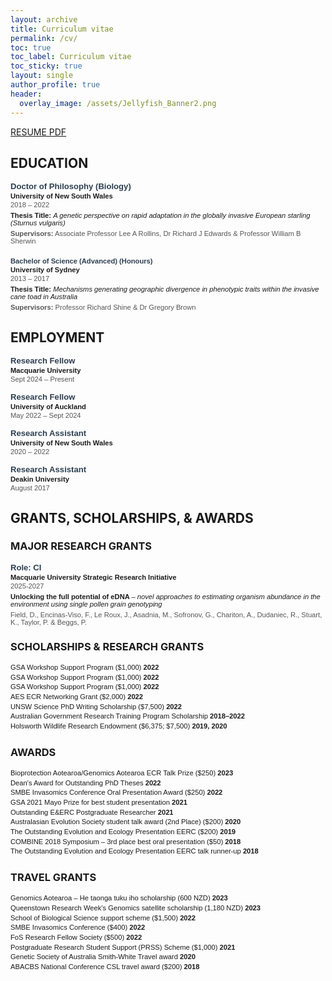 ```yaml
---
layout: archive
title: Curriculum vitae
permalink: /cv/
toc: true
toc_label: Curriculum vitae
toc_sticky: true
layout: single
author_profile: true
header:
  overlay_image: /assets/Jellyfish_Banner2.png
---
```


<a href="/assets/20250811_CVKStuart.pdf" class="btn btn--info">RESUME PDF</a>




## EDUCATION

<section style="font-size: 0.8em; max-width: 800px; margin: auto; font-family: Arial, sans-serif;">
  <div style="margin-bottom: 20px;">
    <h3 style="margin: 0; color: #2c3e50;">Doctor of Philosophy (Biology)</h3>
    <p style="margin: 2px 0; font-weight: bold;">University of New South Wales</p>
    <p style="margin: 2px 0; color: #555;">2018 – 2022</p>
    <p style="margin: 5px 0;"><strong>Thesis Title:</strong> <em>A genetic perspective on rapid adaptation in the globally invasive European starling (<i>Sturnus vulgaris</i>)</em></p>
    <p style="margin: 2px 0; color: #555;"><strong>Supervisors:</strong> Associate Professor Lee A Rollins, Dr Richard J Edwards & Professor William B Sherwin</p>
  </div>

  <div>
    <h4 style="margin: 0; color: #2c3e50;">Bachelor of Science (Advanced) (Honours)</h4>
    <p style="margin: 2px 0; font-weight: bold;">University of Sydney</p>
    <p style="margin: 2px 0; color: #555;">2013 – 2017</p>
    <p style="margin: 5px 0;"><strong>Thesis Title:</strong> <em>Mechanisms generating geographic divergence in phenotypic traits within the invasive cane toad in Australia</em></p>
    <p style="margin: 2px 0; color: #555;"><strong>Supervisors:</strong> Professor Richard Shine & Dr Gregory Brown</p>
  </div>
</section>

## EMPLOYMENT

<section style="font-size: 0.8em; max-width: 800px; margin: auto; font-family: Arial, sans-serif;">

  <div style="margin-bottom: 15px;">
    <h3 style="margin: 0; color: #2c3e50;">Research Fellow</h3>
    <p style="margin: 2px 0; font-weight: bold;">Macquarie University</p>
    <p style="margin: 2px 0; color: #555;">Sept 2024 – Present</p>
  </div>

  <div style="margin-bottom: 15px;">
    <h3 style="margin: 0; color: #2c3e50;">Research Fellow</h3>
    <p style="margin: 2px 0; font-weight: bold;">University of Auckland</p>
    <p style="margin: 2px 0; color: #555;">May 2022 – Sept 2024</p>
  </div>

  <div style="margin-bottom: 15px;">
    <h3 style="margin: 0; color: #2c3e50;">Research Assistant</h3>
    <p style="margin: 2px 0; font-weight: bold;">University of New South Wales</p>
    <p style="margin: 2px 0; color: #555;">2020 – 2022</p>
  </div>

  <div>
    <h3 style="margin: 0; color: #2c3e50;">Research Assistant</h3>
    <p style="margin: 2px 0; font-weight: bold;">Deakin University</p>
    <p style="margin: 2px 0; color: #555;">August 2017</p>
  </div>
</section>

## GRANTS, SCHOLARSHIPS, & AWARDS

### MAJOR RESEARCH GRANTS

<section style="font-size: 0.8em; max-width: 800px; margin: auto; font-family: Arial, sans-serif;">
  <div style="margin-bottom: 20px;">
    <h3 style="margin: 0; color: #2c3e50;">Role: CI</h3>
    <p style="margin: 2px 0; font-weight: bold;">Macquarie University Strategic Research Initiative</p>
    <p style="margin: 2px 0; color: #555;">2025-2027</p>
    <p style="margin: 5px 0;"><strong>Unlocking the full potential of eDNA </strong> <em>– novel approaches to estimating organism abundance in the environment using single pollen grain genotyping</em></p>
    <p style="margin: 2px 0; color: #555;">Field, D., Encinas-Viso, F., Le Roux, J., Asadnia, M., Sofronov, G., Chariton, A., Dudaniec, R., Stuart, K., Taylor, P. & Beggs, P. </p>
  </div>

</section>

### SCHOLARSHIPS & RESEARCH GRANTS
<section style="font-size: 0.8em; max-width: 800px; font-family: Arial, sans-serif; line-height: 1.4;">
   <p style="margin: 0;">GSA Workshop Support Program ($1,000) <strong>2022</strong></p>
  <p style="margin: 0;">GSA Workshop Support Program ($1,000) <strong>2022</strong></p>
  <p style="margin: 0;">GSA Workshop Support Program ($1,000) <strong>2022</strong></p>
  <p style="margin: 0;">AES ECR Networking Grant ($2,000) <strong>2022</strong></p>
  <p style="margin: 0;">UNSW Science PhD Writing Scholarship ($7,500) <strong>2022</strong></p>
  <p style="margin: 0;">Australian Government Research Training Program Scholarship <strong>2018–2022</strong></p>
  <p style="margin: 0;">Holsworth Wildlife Research Endowment ($6,375; $7,500) <strong>2019, 2020</strong></p>
</section>

### AWARDS
<section style="font-size: 0.8em; max-width: 800px; font-family: Arial, sans-serif; line-height: 1.4;">
  <p style="margin: 0;">Bioprotection Aotearoa/Genomics Aotearoa ECR Talk Prize ($250) <strong>2023</strong></p>
  <p style="margin: 0;">Dean's Award for Outstanding PhD Theses <strong>2022</strong></p>
  <p style="margin: 0;">SMBE Invasomics Conference Oral Presentation Award ($250) <strong>2022</strong></p>
  <p style="margin: 0;">GSA 2021 Mayo Prize for best student presentation <strong>2021</strong></p>
  <p style="margin: 0;">Outstanding E&amp;ERC Postgraduate Researcher <strong>2021</strong></p>
  <p style="margin: 0;">Australasian Evolution Society student talk award (2nd Place) ($200) <strong>2020</strong></p>
  <p style="margin: 0;">The Outstanding Evolution and Ecology Presentation EERC ($200) <strong>2019</strong></p>
  <p style="margin: 0;">COMBINE 2018 Symposium – 3rd place best oral presentation ($50) <strong>2018</strong></p>
  <p style="margin: 0;">The Outstanding Evolution and Ecology Presentation EERC talk runner-up <strong>2018</strong></p>
</section>

### TRAVEL GRANTS
<section style="font-size: 0.8em; max-width: 800px; font-family: Arial, sans-serif; line-height: 1.4;">
  <p style="margin: 0;">Genomics Aotearoa – He taonga tuku iho scholarship (600 NZD) <strong>2023</strong></p>
  <p style="margin: 0;">Queenstown Research Week’s Genomics satellite scholarship (1,180 NZD) <strong>2023</strong></p>
  <p style="margin: 0;">School of Biological Science support scheme ($1,500) <strong>2022</strong></p>
  <p style="margin: 0;">SMBE Invasomics Conference ($400) <strong>2022</strong></p>
  <p style="margin: 0;">FoS Research Fellow Society ($500) <strong>2022</strong></p>
  <p style="margin: 0;">Postgraduate Research Student Support (PRSS) Scheme ($1,000) <strong>2021</strong></p>
  <p style="margin: 0;">Genetic Society of Australia Smith-White Travel award <strong>2020</strong></p>
  <p style="margin: 0;">ABACBS National Conference CSL travel award ($200) <strong>2018</strong></p>
</section>


